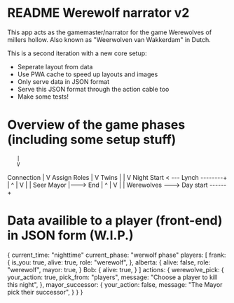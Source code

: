 # README Werewolf narrator v2

This app acts as the gamemaster/narrator for the game Werewolves of millers hollow.
Also known as "Weerwolven van Wakkerdam" in Dutch.

This is a second iteration with a new core setup:
- Seperate layout from data
- Use PWA cache to speed up layouts and images
- Only serve data in JSON format
- Serve this JSON format through the action cable too
- Make some tests!

# Overview of the game phases (including some setup stuff)

       |
       V
  Connection
       |
       V
  Assign Roles
       |
       V
    Twins
       |
       |
       V
    Night Start < --- Lynch --------+
       |                ^           |
       V                |           |
      Seer            Mayor         |---> End
       |                ^           |
       V                |           |
    Werewolves ---> Day start ------+

# Data availible to a player (front-end) in JSON form (W.I.P.)
{
  current_time: "nighttime"
  current_phase: "werwolf phase"
  players: [
    frank: {
      is_you: true,
      alive: true,
      role: "werewolf",
    },
    alberta: {
      alive: false,
      role: "werewolf",
      mayor: true,
    }
    Bob: {
      alive: true,
    }
  ]
  actions: {
    werewolve_pick: {
      your_action: true,
      pick_from: "players",
      message: "Choose a player to kill this night",
    },
    mayor_successor: {
      your_action: false,
      message: "The Mayor pick their successor",
    }
  }
}
